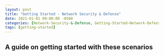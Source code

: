 ```yaml
---
layout: post
title: "Getting Started - Network Security & Defense"
date: 2021-01-01 09:00:00 -0500
categories: [Network-Security-&-Defense, Getting-Started-Network-Defense]
tags: [getting-started]
---
```

## A guide on getting started with these scenarios

